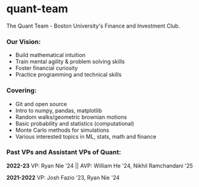 # quant-team

The Quant Team - Boston University's Finance and Investment Club. 

### Our Vision:

* Build mathematical intuition
* Train mental agility & problem solving skills
* Foster financial curiosity
* Practice programming and technical skills

### Covering:
* Git and open source
* Intro to numpy, pandas, matplotlib
* Random walks/geometric brownian motions
* Basic probability and statistics (computational)
* Monte Carlo methods for simulations
* Various interested topics in ML, stats, math and finance

### Past VPs and Assistant VPs of Quant:

**2022-23** 
VP: Ryan Nie '24 || AVP: William He '24, Nikhil Ramchandani '25

**2021-2022**
VP: Josh Fazio '23, Ryan Nie '24
